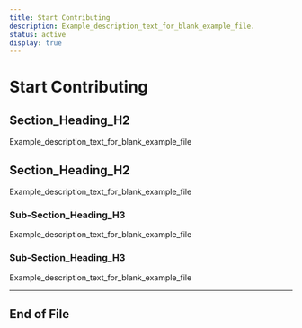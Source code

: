 ```yaml
---
title: Start Contributing
description: Example_description_text_for_blank_example_file.
status: active
display: true
---
```


# Start Contributing

## Section_Heading_H2
Example_description_text_for_blank_example_file

## Section_Heading_H2
Example_description_text_for_blank_example_file

### Sub-Section_Heading_H3
Example_description_text_for_blank_example_file

### Sub-Section_Heading_H3
Example_description_text_for_blank_example_file

---
## End of File
